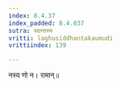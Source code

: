 ```yaml
---
index: 8.4.37
index_padded: 8.4.037
sutra: पदान्तस्य
vritti: laghusiddhantakaumudi
vrittiindex: 139

---
```

नस्य णो न। रामान्॥